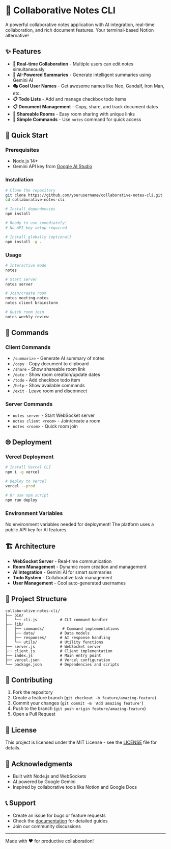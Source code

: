 # 🚀 Collaborative Notes CLI

A powerful collaborative notes application with AI integration, real-time collaboration, and rich document features. Your terminal-based Notion alternative!

## ✨ Features

- **🤝 Real-time Collaboration** - Multiple users can edit notes simultaneously
- **🤖 AI-Powered Summaries** - Generate intelligent summaries using Gemini AI
- **🎭 Cool User Names** - Get awesome names like Neo, Gandalf, Iron Man, etc.
- **📋 Todo Lists** - Add and manage checkbox todo items
- **📋 Document Management** - Copy, share, and track document dates
- **🔗 Shareable Rooms** - Easy room sharing with unique links
- **📱 Simple Commands** - Use `notes` command for quick access

## 🚀 Quick Start

### Prerequisites
- Node.js 14+ 
- Gemini API key from [Google AI Studio](https://makersuite.google.com/app/apikey)

### Installation

```bash
# Clone the repository
git clone https://github.com/yourusername/collaborative-notes-cli.git
cd collaborative-notes-cli

# Install dependencies
npm install

# Ready to use immediately!
# No API key setup required

# Install globally (optional)
npm install -g .
```

### Usage

```bash
# Interactive mode
notes

# Start server
notes server

# Join/create room
notes meeting-notes
notes client brainstorm

# Quick room join
notes weekly-review
```

## 🔧 Commands

### Client Commands
- `/summarize` - Generate AI summary of notes
- `/copy` - Copy document to clipboard
- `/share` - Show shareable room link
- `/date` - Show room creation/update dates
- `/todo` - Add checkbox todo item
- `/help` - Show available commands
- `/exit` - Leave room and disconnect

### Server Commands
- `notes server` - Start WebSocket server
- `notes client <room>` - Join/create a room
- `notes <room>` - Quick room join

## 🌐 Deployment

### Vercel Deployment

```bash
# Install Vercel CLI
npm i -g vercel

# Deploy to Vercel
vercel --prod

# Or use npm script
npm run deploy
```

### Environment Variables
No environment variables needed for deployment!
The platform uses a public API key for AI features.

## 🏗️ Architecture

- **WebSocket Server** - Real-time communication
- **Room Management** - Dynamic room creation and management
- **AI Integration** - Gemini AI for smart summaries
- **Todo System** - Collaborative task management
- **User Management** - Cool auto-generated usernames

## 📁 Project Structure

```
collaborative-notes-cli/
├── bin/
│   └── cli.js          # CLI command handler
├── lib/
│   ├── commands/        # Command implementations
│   ├── data/           # Data models
│   ├── responses/      # AI response handling
│   └── utils/          # Utility functions
├── server.js           # WebSocket server
├── client.js           # Client implementation
├── index.js            # Main entry point
├── vercel.json         # Vercel configuration
└── package.json        # Dependencies and scripts
```

## 🤝 Contributing

1. Fork the repository
2. Create a feature branch (`git checkout -b feature/amazing-feature`)
3. Commit your changes (`git commit -m 'Add amazing feature'`)
4. Push to the branch (`git push origin feature/amazing-feature`)
5. Open a Pull Request

## 📝 License

This project is licensed under the MIT License - see the [LICENSE](LICENSE) file for details.

## 🙏 Acknowledgments

- Built with Node.js and WebSockets
- AI powered by Google Gemini
- Inspired by collaborative tools like Notion and Google Docs

## 📞 Support

- Create an issue for bugs or feature requests
- Check the [documentation](docs/) for detailed guides
- Join our community discussions

---

Made with ❤️ for productive collaboration!

